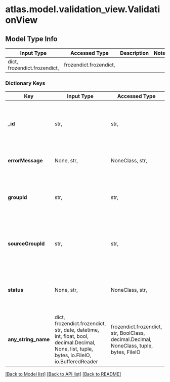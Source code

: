 # atlas.model.validation_view.ValidationView

## Model Type Info
Input Type | Accessed Type | Description | Notes
------------ | ------------- | ------------- | -------------
dict, frozendict.frozendict,  | frozendict.frozendict,  |  | 

### Dictionary Keys
Key | Input Type | Accessed Type | Description | Notes
------------ | ------------- | ------------- | ------------- | -------------
**_id** | str,  | str,  | Unique 24-hexadecimal digit string that identifies the validation. | [optional] 
**errorMessage** | None, str,  | NoneClass, str,  | Reason why the validation job failed. | [optional] 
**groupId** | str,  | str,  | Unique 24-hexadecimal digit string that identifies the project to validate. | [optional] 
**sourceGroupId** | str,  | str,  | Unique 24-hexadecimal digit string that identifies the source project. | [optional] 
**status** | None, str,  | NoneClass, str,  | State of the specified validation job returned at the time of the request. | [optional] must be one of ["PENDING", "SUCCESS", "FAILED", ] 
**any_string_name** | dict, frozendict.frozendict, str, date, datetime, int, float, bool, decimal.Decimal, None, list, tuple, bytes, io.FileIO, io.BufferedReader | frozendict.frozendict, str, BoolClass, decimal.Decimal, NoneClass, tuple, bytes, FileIO | any string name can be used but the value must be the correct type | [optional]

[[Back to Model list]](../../README.md#documentation-for-models) [[Back to API list]](../../README.md#documentation-for-api-endpoints) [[Back to README]](../../README.md)

